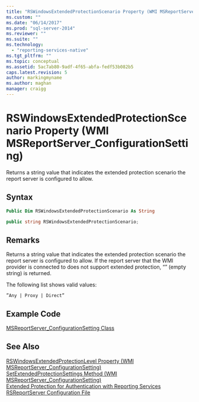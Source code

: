 ```yaml
---
title: "RSWindowsExtendedProtectionScenario Property (WMI MSReportServer_ConfigurationSetting) | Microsoft Docs"
ms.custom: ""
ms.date: "06/14/2017"
ms.prod: "sql-server-2014"
ms.reviewer: ""
ms.suite: ""
ms.technology: 
  - "reporting-services-native"
ms.tgt_pltfrm: ""
ms.topic: conceptual
ms.assetid: 5ac7ab80-9adf-4f65-abfa-fedf53b082b5
caps.latest.revision: 5
author: markingmyname
ms.author: maghan
manager: craigg
---
```

# RSWindowsExtendedProtectionScenario Property (WMI MSReportServer_ConfigurationSetting)
  Returns a string value that indicates the extended protection scenario the report server is configured to allow.  
  
## Syntax  
  
```vb  
Public Dim RSWindowsExtendedProtectionScenario As String  
```  
  
```csharp  
public string RSWindowsExtendedProtectionScenario;  
```  
  
## Remarks  
 Returns a string value that indicates the extended protection scenario the report server is configured to allow. If the report server that the WMI provider is connected to does not support extended protection, “” (empty string) is returned.  
  
 The following list shows valid values:  
  
 `”Any | Proxy | Direct”`  
  
## Example Code  
 [MSReportServer_ConfigurationSetting Class](msreportserver-configurationsetting-class.md)  
  
## See Also  
 [RSWindowsExtendedProtectionLevel Property &#40;WMI MSReportServer_ConfigurationSetting&#41;](rswindowsextendedprotectionlevel-property.md)   
 [SetExtendedProtectionSettings Method &#40;WMI MSReportServer_ConfigurationSetting&#41;](configurationsetting-method-setextendedprotectionsettings.md)   
 [Extended Protection for Authentication with Reporting Services](../security/extended-protection-for-authentication-with-reporting-services.md)   
 [RSReportServer Configuration File](../report-server/rsreportserver-config-configuration-file.md)  
  
  
